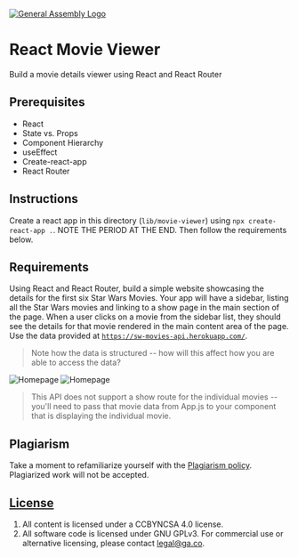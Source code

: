 [![General Assembly Logo](https://camo.githubusercontent.com/1a91b05b8f4d44b5bbfb83abac2b0996d8e26c92/687474703a2f2f692e696d6775722e636f6d2f6b6538555354712e706e67)](https://generalassemb.ly/education/web-development-immersive)

# React Movie Viewer

Build a movie details viewer using React and React Router

## Prerequisites

- React
- State vs. Props
- Component Hierarchy
- useEffect
- Create-react-app
- React Router

## Instructions

Create a react app in this directory (`lib/movie-viewer`) using
`npx create-react-app .`. NOTE THE PERIOD AT THE END. Then follow the requirements below.

## Requirements

Using React and React Router, build a simple website showcasing the details for the first six Star Wars Movies. Your app will have a sidebar, listing all the Star Wars
movies and linking to a show page in the main section of the page. When a user
clicks on a movie from the sidebar list, they should see the details for that
movie rendered in the main content area of the page. Use the data provided at
[`https://sw-movies-api.herokuapp.com/`](https://sw-movies-api.herokuapp.com/).

> Note how the data is structured -- how will this affect how you are able to access the data?

![Homepage](wdi-star-wars-movie-viewer-homepage-default.png)
![Homepage](wdi-star-wars-movie-viewer-showpage.png)

> This API does not support a show route for the individual movies -- you'll need to pass that movie data from App.js to your component that is displaying the individual movie.

## Plagiarism

Take a moment to refamiliarize yourself with the [Plagiarism policy](https://git.generalassemb.ly/DC-WDI/Administrative/blob/master/plagiarism.md). Plagiarized work will not be accepted.

## [License](LICENSE)

1.  All content is licensed under a CC­BY­NC­SA 4.0 license.
1.  All software code is licensed under GNU GPLv3. For commercial use or
    alternative licensing, please contact legal@ga.co.
